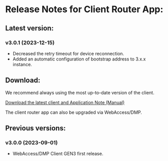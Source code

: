 # Release Notes for Client Router App: 

## Latest version:

### v3.0.1 (2023-12-15)
* Decreased the retry timeout for device reconnection.
* Added an automatic configuration of bootstrap address to 3.x.x instance.

## Download:

We recommend always using the most up-to-date version of the client.

[Download the latest client and Application Note (Manual)](https://icr.advantech.com/products/software/user-modules#webaccessdmp-client-3xx)

The client router app can also be upgraded via WebAccess/DMP.


## Previous versions:

### v3.0.0 (2023-09-01)
* WebAccess/DMP Client GEN3 first release.